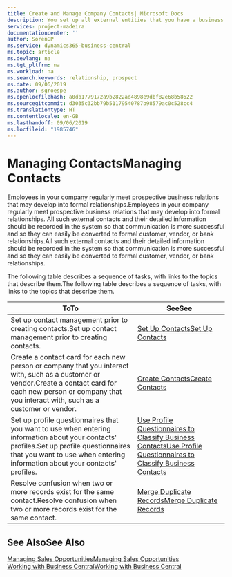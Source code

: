 ```yaml
---
title: Create and Manage Company Contacts| Microsoft Docs
description: You set up all external entities that you have a business relationship with (such as prospects, customers, vendors, and consultants) as contacts.
services: project-madeira
documentationcenter: ''
author: SorenGP
ms.service: dynamics365-business-central
ms.topic: article
ms.devlang: na
ms.tgt_pltfrm: na
ms.workload: na
ms.search.keywords: relationship, prospect
ms.date: 09/06/2019
ms.author: sgroespe
ms.openlocfilehash: a0db1779172a9b2822ad4898e9dbf82e68b58622
ms.sourcegitcommit: d3035c32bb79b51179540787b98579ac0c528cc4
ms.translationtype: HT
ms.contentlocale: en-GB
ms.lasthandoff: 09/06/2019
ms.locfileid: "1985746"
---
```

# <a name="managing-contacts"></a><span data-ttu-id="78810-103">Managing Contacts</span><span class="sxs-lookup"><span data-stu-id="78810-103">Managing Contacts</span></span>
<span data-ttu-id="78810-104">Employees in your company regularly meet prospective business relations that may develop into formal relationships.</span><span class="sxs-lookup"><span data-stu-id="78810-104">Employees in your company regularly meet prospective business relations that may develop into formal relationships.</span></span> <span data-ttu-id="78810-105">All such external contacts and their detailed information should be recorded in the system so that communication is more successful and so they can easily be converted to formal customer, vendor, or bank relationships.</span><span class="sxs-lookup"><span data-stu-id="78810-105">All such external contacts and their detailed information should be recorded in the system so that communication is more successful and so they can easily be converted to formal customer, vendor, or bank relationships.</span></span>

<span data-ttu-id="78810-106">The following table describes a sequence of tasks, with links to the topics that describe them.</span><span class="sxs-lookup"><span data-stu-id="78810-106">The following table describes a sequence of tasks, with links to the topics that describe them.</span></span>

| <span data-ttu-id="78810-107">To</span><span class="sxs-lookup"><span data-stu-id="78810-107">To</span></span> | <span data-ttu-id="78810-108">See</span><span class="sxs-lookup"><span data-stu-id="78810-108">See</span></span> |
| --- | --- |
| <span data-ttu-id="78810-109">Set up contact management prior to creating contacts.</span><span class="sxs-lookup"><span data-stu-id="78810-109">Set up contact management prior to creating contacts.</span></span> |[<span data-ttu-id="78810-110">Set Up Contacts</span><span class="sxs-lookup"><span data-stu-id="78810-110">Set Up Contacts</span></span>](marketing-setup-contacts.md) |
| <span data-ttu-id="78810-111">Create a contact card for each new person or company that you interact with, such as a customer or vendor.</span><span class="sxs-lookup"><span data-stu-id="78810-111">Create a contact card for each new person or company that you interact with, such as a customer or vendor.</span></span> |[<span data-ttu-id="78810-112">Create Contacts</span><span class="sxs-lookup"><span data-stu-id="78810-112">Create Contacts</span></span>](marketing-create-contact-companies.md) |
|<span data-ttu-id="78810-113">Set up profile questionnaires that you want to use when entering information about your contacts' profiles.</span><span class="sxs-lookup"><span data-stu-id="78810-113">Set up profile questionnaires that you want to use when entering information about your contacts' profiles.</span></span>|[<span data-ttu-id="78810-114">Use Profile Questionnaires to Classify Business Contacts</span><span class="sxs-lookup"><span data-stu-id="78810-114">Use Profile Questionnaires to Classify Business Contacts</span></span>](marketing-create-contact-profile-questionnaire.md)|
|<span data-ttu-id="78810-115">Resolve confusion when two or more records exist for the same contact.</span><span class="sxs-lookup"><span data-stu-id="78810-115">Resolve confusion when two or more records exist for the same contact.</span></span>|[<span data-ttu-id="78810-116">Merge Duplicate Records</span><span class="sxs-lookup"><span data-stu-id="78810-116">Merge Duplicate Records</span></span>](sales-how-merge-duplicate-records.md)|

## <a name="see-also"></a><span data-ttu-id="78810-117">See Also</span><span class="sxs-lookup"><span data-stu-id="78810-117">See Also</span></span>
[<span data-ttu-id="78810-118">Managing Sales Opportunities</span><span class="sxs-lookup"><span data-stu-id="78810-118">Managing Sales Opportunities</span></span>](marketing-manage-sales-opportunities.md)  
[<span data-ttu-id="78810-119">Working with Business Central</span><span class="sxs-lookup"><span data-stu-id="78810-119">Working with Business Central</span></span>](ui-work-product.md)  
